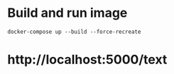 # Build and run image
```
docker-compose up --build --force-recreate
```

# http://localhost:5000/text